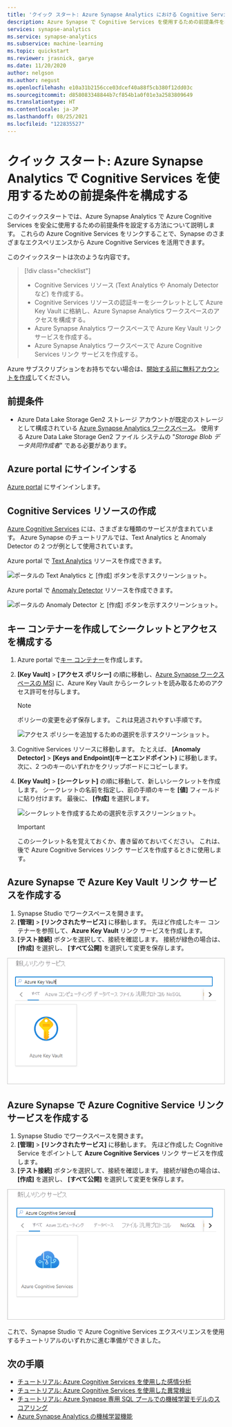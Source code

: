 ```yaml
---
title: 'クイック スタート: Azure Synapse Analytics における Cognitive Services の前提条件'
description: Azure Synapse で Cognitive Services を使用するための前提条件を構成する方法について説明します。
services: synapse-analytics
ms.service: synapse-analytics
ms.subservice: machine-learning
ms.topic: quickstart
ms.reviewer: jrasnick, garye
ms.date: 11/20/2020
author: nelgson
ms.author: negust
ms.openlocfilehash: e10a31b2156cce03dcef40a88f5cb380f12dd03c
ms.sourcegitcommit: d858083348844b7cf854b1a0f01e3a2583809649
ms.translationtype: HT
ms.contentlocale: ja-JP
ms.lasthandoff: 08/25/2021
ms.locfileid: "122835527"
---
```

# <a name="quickstart-configure-prerequisites-for-using-cognitive-services-in-azure-synapse-analytics"></a>クイック スタート: Azure Synapse Analytics で Cognitive Services を使用するための前提条件を構成する

このクイックスタートでは、Azure Synapse Analytics で Azure Cognitive Services を安全に使用するための前提条件を設定する方法について説明します。 これらの Azure Cognitive Services をリンクすることで、Synapse のさまざまなエクスペリエンスから Azure Cognitive Services を活用できます。

このクイックスタートは次のような内容です。
> [!div class="checklist"]
> - Cognitive Services リソース (Text Analytics や Anomaly Detector など) を作成する。
> - Cognitive Services リソースの認証キーをシークレットとして Azure Key Vault に格納し、Azure Synapse Analytics ワークスペースのアクセスを構成する。
> - Azure Synapse Analytics ワークスペースで Azure Key Vault リンク サービスを作成する。
> - Azure Synapse Analytics ワークスペースで Azure Cognitive Services リンク サービスを作成する。

Azure サブスクリプションをお持ちでない場合は、[開始する前に無料アカウントを作成](https://azure.microsoft.com/free/)してください。

## <a name="prerequisites"></a>前提条件

- Azure Data Lake Storage Gen2 ストレージ アカウントが既定のストレージとして構成されている [Azure Synapse Analytics ワークスペース](../get-started-create-workspace.md)。 使用する Azure Data Lake Storage Gen2 ファイル システムの "*Storage Blob データ共同作成者*" である必要があります。

## <a name="sign-in-to-the-azure-portal"></a>Azure portal にサインインする

[Azure portal](https://portal.azure.com/) にサインインします。

## <a name="create-a-cognitive-services-resource"></a>Cognitive Services リソースの作成

[Azure Cognitive Services](../../cognitive-services/index.yml) には、さまざまな種類のサービスが含まれています。 Azure Synapse のチュートリアルでは、Text Analytics と Anomaly Detector の 2 つが例として使用されています。

Azure portal で [Text Analytics](https://ms.portal.azure.com/#create/Microsoft.CognitiveServicesTextAnalytics) リソースを作成できます。

![ポータルの Text Analytics と [作成] ボタンを示すスクリーンショット。](media/tutorial-configure-cognitive-services/tutorial-configure-cognitive-services-00b.png)

Azure portal で [Anomaly Detector](https://ms.portal.azure.com/#create/Microsoft.CognitiveServicesTextAnalytics) リソースを作成できます。

![ポータルの Anomaly Detector と [作成] ボタンを示すスクリーンショット。](media/tutorial-configure-cognitive-services/tutorial-configure-cognitive-services-00a.png)

## <a name="create-a-key-vault-and-configure-secrets-and-access"></a>キー コンテナーを作成してシークレットとアクセスを構成する

1. Azure portal で[キー コンテナー](https://ms.portal.azure.com/#create/Microsoft.KeyVault)を作成します。
2. **[Key Vault]**  >  **[アクセス ポリシー]** の順に移動し、[Azure Synapse ワークスペースの MSI](../security/synapse-workspace-managed-identity.md) に、Azure Key Vault からシークレットを読み取るためのアクセス許可を付与します。

   > [!NOTE]
   > ポリシーの変更を必ず保存します。 これは見逃されやすい手順です。

   ![アクセス ポリシーを追加するための選択を示すスクリーンショット。](media/tutorial-configure-cognitive-services/tutorial-configure-cognitive-services-00c.png)

3. Cognitive Services リソースに移動します。 たとえば、 **[Anomaly Detector]**  >  **[Keys and Endpoint]\(キーとエンドポイント\)** に移動します。 次に、2 つのキーのいずれかをクリップボードにコピーします。

4. **[Key Vault]**  >  **[シークレット]** の順に移動して、新しいシークレットを作成します。 シークレットの名前を指定し、前の手順のキーを **[値]** フィールドに貼り付けます。 最後に、 **[作成]** を選択します。

   ![シークレットを作成するための選択を示すスクリーンショット。](media/tutorial-configure-cognitive-services/tutorial-configure-cognitive-services-00d.png)

   > [!IMPORTANT]
   > このシークレット名を覚えておくか、書き留めておいてください。 これは、後で Azure Cognitive Services リンク サービスを作成するときに使用します。

## <a name="create-an-azure-key-vault-linked-service-in-azure-synapse"></a>Azure Synapse で Azure Key Vault リンク サービスを作成する

1. Synapse Studio でワークスペースを開きます。 
2. **[管理]**  >  **[リンクされたサービス]** に移動します。 先ほど作成したキー コンテナーを参照して、**Azure Key Vault** リンク サービスを作成します。 
3. **[テスト接続]** ボタンを選択して、接続を確認します。 接続が緑色の場合は、 **[作成]** を選択し、 **[すべて公開]** を選択して変更を保存します。

![新しいリンク サービスとしての Azure Key Vault を示すスクリーンショット。](media/tutorial-configure-cognitive-services/tutorial-configure-cognitive-services-00e.png)


## <a name="create-an-azure-cognitive-service-linked-service-in-azure-synapse"></a>Azure Synapse で Azure Cognitive Service リンク サービスを作成する

1. Synapse Studio でワークスペースを開きます。
2. **[管理]**  >  **[リンクされたサービス]** に移動します。 先ほど作成した Cognitive Service をポイントして **Azure Cognitive Services** リンク サービスを作成します。 
3. **[テスト接続]** ボタンを選択して、接続を確認します。 接続が緑色の場合は、 **[作成]** を選択し、 **[すべて公開]** を選択して変更を保存します。

![新しいリンク サービスとしての Azure Cognitive Service を示すスクリーンショット。](media/tutorial-configure-cognitive-services/tutorial-configure-cognitive-services-linked-service.png)

これで、Synapse Studio で Azure Cognitive Services エクスペリエンスを使用するチュートリアルのいずれかに進む準備ができました。

## <a name="next-steps"></a>次の手順

- [チュートリアル: Azure Cognitive Services を使用した感情分析](tutorial-cognitive-services-sentiment.md)
- [チュートリアル: Azure Cognitive Services を使用した異常検出](tutorial-cognitive-services-sentiment.md)
- [チュートリアル: Azure Synapse 専用 SQL プールでの機械学習モデルのスコアリング](tutorial-sql-pool-model-scoring-wizard.md)
- [Azure Synapse Analytics の機械学習機能](what-is-machine-learning.md)
